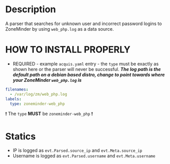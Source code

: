 # Description
A parser that searches for unknown user and incorrect password logins to ZoneMinder by using `web_php.log` as a data source.

# HOW TO INSTALL PROPERLY
- REQUIRED - example `acquis.yaml` entry - the `type` must be exactly as shown here or the parser will never be successful.
***The log path is the default path on a debian based distro, change to point towards where your ZoneMinder `web_php.log` is***
```yaml
filenames:
  - /var/log/zm/web_php.log
labels:
  type: zoneminder-web_php
```
:exclamation: The `type` **MUST** be `zoneminder-web_php` :exclamation:

# Statics
- IP is logged as `evt.Parsed.source_ip` and `evt.Meta.source_ip`
- Username is logged as `evt.Parsed.username` and `evt.Meta.username`